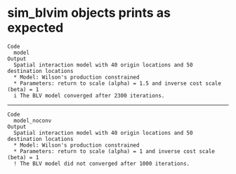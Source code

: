 # sim_blvim objects prints as expected

    Code
      model
    Output
      Spatial interaction model with 40 origin locations and 50 destination locations
      * Model: Wilson's production constrained
      * Parameters: return to scale (alpha) = 1.5 and inverse cost scale (beta) = 1
      i The BLV model converged after 2300 iterations.

---

    Code
      model_noconv
    Output
      Spatial interaction model with 40 origin locations and 50 destination locations
      * Model: Wilson's production constrained
      * Parameters: return to scale (alpha) = 1 and inverse cost scale (beta) = 1
      ! The BLV model did not converged after 1000 iterations.

